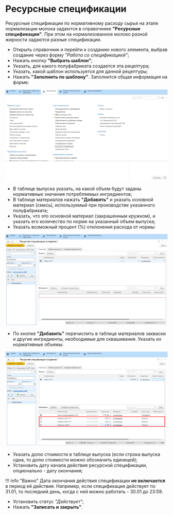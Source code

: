 # Ресурсные спецификации

Ресурсные спецификации по нормативному расходу сырья на этапе нормализации молока задаются в справочнике **"Ресурсные спецификации"**. При этом на нормализованное молоко разной жирности задаются разные спецификации.

-   Открыть справочник и перейти к созданию нового элемента, выбрав создание через форму *"Работа со спецификацией"*;  
-   Нажать кнопку **"Выбрать шаблон"**;
-   Указать, для какого полуфабриката создается эта рецептура;
-   Указать, какой шаблон используется для данной рецептуры;
-   Нажать **"Заполнить по шаблону"**. Заполнится общая информация на форме:

![](ResourceSpecifications.assets/1.gif)

- В таблице выпуска указать, на какой объем будут заданы нормативные значения потребляемых ингредиентов;
- В таблице материалов нажать **"Добавить"** и указать основной материал (смесь), используемый при производстве указанного полуфабриката;
- Указать, что это основной материал (закрашенным кружком), и указать его количество по норме на указанный объем выпуска;
- Указать возможный процент (%) отклонения расхода от нормы:

![](ResourceSpecifications.assets/2.gif)

- По кнопке **"Добавить"** перечислить в таблице материалов закваски и другие ингредиенты, необходимые для сквашивания. Указать их нормативные объемы:

![](ResourceSpecifications.assets/1.png)

- Указать долю стоимости в таблице выпуска (если строка выпуска одна, то долю стоимости можно обозначить единицей);
- Установить дату начала действия ресурсной спецификации, опционально - дату окончания;

!!! info "Важно"
    Дата окончания действия спецификации **не включается** в период её действия. Например, если спецификация действует по 31.01, то последний день, когда с ней можно работать - 30.01 до 23:59.

- Установить статус *"Действует"*;
- Нажать **"Записать и закрыть"**.